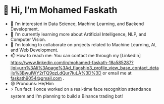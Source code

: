 # 👋 Hi, I’m Mohamed Faskath

- 👀 I’m interested in Data Science, Machine Learning, and Backend Development.
- 🌱 I’m currently learning more about Artificial Intelligence, NLP, and Computer Vision.
- 💞️ I’m looking to collaborate on projects related to Machine Learning, AI, and Web Development.
- 📫 How to reach me: You can contact me through my [LinkedIn] https://www.linkedin.com/in/mohamed-faskath-18a585287?lipi=urn%3Ali%3Apage%3Ad_flagship3_profile_view_base_contact_details%3BwuIWY2rTQ9qzLdQur7IuLA%3D%3D  or email me at faskath9054@gmail.com .
- 😄 Pronouns: He/Him
- ⚡ Fun fact: I once worked on a real-time face recognition attendance system and I'm planning to build a Binance trading bot!

<!---
Faskath513/Faskath513 is a ✨ special ✨ repository because its `README.md` (this file) appears on your GitHub profile.
You can click the Preview link to take a look at your changes.
--->
